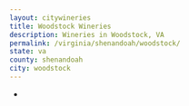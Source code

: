 ```yaml
---
layout: citywineries
title: Woodstock Wineries
description: Wineries in Woodstock, VA
permalink: /virginia/shenandoah/woodstock/
state: va
county: shenandoah
city: woodstock
---
```

-
